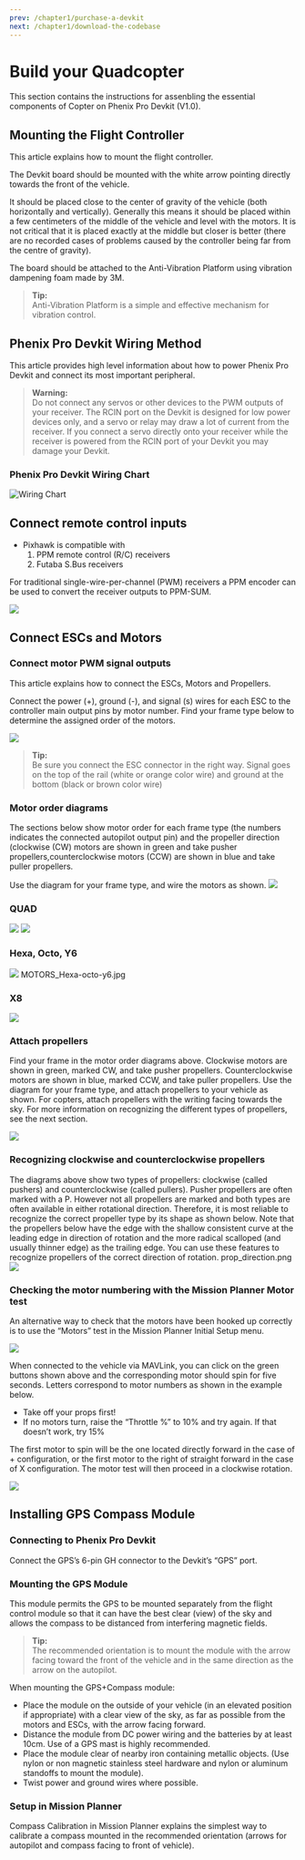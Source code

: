 ```yaml
---
prev: /chapter1/purchase-a-devkit
next: /chapter1/download-the-codebase
---
```


# Build your Quadcopter

This section contains the instructions for assenbling the essential components of Copter on Phenix Pro Devkit \(V1.0\).

## Mounting the Flight Controller

This article explains how to mount the flight controller.

The Devkit board should be mounted with the white arrow pointing directly towards the front of the vehicle.

It should be placed close to the center of gravity of the vehicle \(both horizontally and vertically\). Generally this means it should be placed within a few centimeters of the middle of the vehicle and level with the motors. It is not critical that it is placed exactly at the middle but closer is better \(there are no recorded cases of problems caused by the controller being far from the centre of gravity\).

The board should be attached to the Anti-Vibration Platform using vibration dampening foam made by 3M.

> **Tip:**  
> Anti-Vibration Platform is a simple and effective mechanism for vibration control.

## Phenix Pro Devkit Wiring Method

This article provides high level information about how to power Phenix Pro Devkit and connect its most important peripheral.

> **Warning:**  
> Do not connect any servos or other devices to the PWM outputs of your receiver. The RCIN port on the Devkit is designed for low power devices only, and a servo or relay may draw a lot of current from the receiver. If you connect a servo directly onto your receiver while the receiver is powered from the RCIN port of your Devkit you may damage your Devkit.

### Phenix Pro Devkit Wiring Chart

![Wiring Chart](../.vuepress/public/WiringChart.png)

## Connect remote control inputs

* Pixhawk is compatible with
  1. PPM remote control \(R/C\) receivers
  2. Futaba S.Bus receivers

For traditional single-wire-per-channel \(PWM\) receivers a PPM encoder can be used to convert the receiver outputs to PPM-SUM.

![](../.vuepress/public/sbus.png)

## Connect ESCs and Motors

### Connect motor PWM signal outputs

This article explains how to connect the ESCs, Motors and Propellers.

Connect the power \(+\), ground \(-\), and signal \(s\) wires for each ESC to the controller main output pins by motor number. Find your frame type below to determine the assigned order of the motors.

![](../.vuepress/public/EN_3.png)

> **Tip:**  
> Be sure you connect the ESC connector in the right way. Signal goes on the top of the rail \(white or orange color wire\) and ground at the bottom \(black or brown color wire\)

### Motor order diagrams

The sections below show motor order for each frame type \(the numbers indicates the connected autopilot output pin\) and the propeller direction \(clockwise \(CW\) motors are shown in green and take pusher propellers,counterclockwise motors \(CCW\) are shown in blue and take puller propellers.

Use the diagram for your frame type, and wire the motors as shown. ![](../.vuepress/public/MOTORS_CW_CCWLegend.jpg)

### QUAD

![](../.vuepress/public/MOTORS_QuadX_QuadPlus.jpg) ![](../.vuepress/public/MOTORS_Quad_Hb.jpg)

### Hexa, Octo, Y6

![](../.vuepress/public/MOTORS_Hexa-octo-y6.jpg) MOTORS\_Hexa-octo-y6.jpg

### X8

![](../.vuepress/public/MOTORS_X8.jpg)

### Attach propellers

Find your frame in the motor order diagrams above. Clockwise motors are shown in green, marked CW, and take pusher propellers. Counterclockwise motors are shown in blue, marked CCW, and take puller propellers. Use the diagram for your frame type, and attach propellers to your vehicle as shown. For copters, attach propellers with the writing facing towards the sky. For more information on recognizing the different types of propellers, see the next section.

![](../.vuepress/public/MOTORS_CW_CCWLegend.jpg)

### Recognizing clockwise and counterclockwise propellers

The diagrams above show two types of propellers: clockwise \(called pushers\) and counterclockwise \(called pullers\). Pusher propellers are often marked with a P. However not all propellers are marked and both types are often available in either rotational direction. Therefore, it is most reliable to recognize the correct propeller type by its shape as shown below. Note that the propellers below have the edge with the shallow consistent curve at the leading edge in direction of rotation and the more radical scalloped \(and usually thinner edge\) as the trailing edge. You can use these features to recognize propellers of the correct direction of rotation. prop\_direction.png ![](../.vuepress/public/prop_direction.png)

### Checking the motor numbering with the Mission Planner Motor test

An alternative way to check that the motors have been hooked up correctly is to use the “Motors” test in the Mission Planner Initial Setup menu.

![](../.vuepress/public/MissionPlanner_MotorTest.png)

When connected to the vehicle via MAVLink, you can click on the green buttons shown above and the corresponding motor should spin for five seconds. Letters correspond to motor numbers as shown in the example below.

* Take off your props first!
* If no motors turn, raise the “Throttle %” to 10% and try again. If that doesn’t work, try 15%

The first motor to spin will be the one located directly forward in the case of + configuration, or the first motor to the right of straight forward in the case of X configuration. The motor test will then proceed in a clockwise rotation.

![](../.vuepress/public/APM_2_5_MOTORS_QUAD_enc.jpg)

## Installing GPS Compass Module

### Connecting to Phenix Pro Devkit

Connect the GPS’s 6-pin GH connector to the Devkit’s “GPS” port.

### Mounting the GPS Module

This module permits the GPS to be mounted separately from the flight control module so that it can have the best clear \(view\) of the sky and allows the compass to be distanced from interfering magnetic fields.

> **Tip:**  
> The recommended orientation is to mount the module with the arrow facing toward the front of the vehicle and in the same direction as the arrow on the autopilot.

When mounting the GPS+Compass module:

* Place the module on the outside of your vehicle \(in an elevated position if appropriate\) with a clear view of the sky, as far as possible from the motors and ESCs, with the arrow facing forward.
* Distance the module from DC power wiring and the batteries by at least 10cm. Use of a GPS mast is highly recommended.
* Place the module clear of nearby iron containing metallic objects. \(Use nylon or non magnetic stainless steel hardware and nylon or aluminum standoffs to mount the module\).
* Twist power and ground wires where possible.

### Setup in Mission Planner

Compass Calibration in Mission Planner explains the simplest way to calibrate a compass mounted in the recommended orientation \(arrows for autopilot and compass facing to front of vehicle\).

